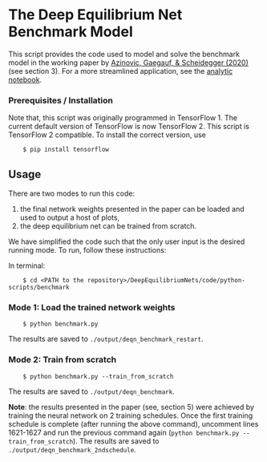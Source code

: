 # The Deep Equilibrium Net Benchmark Model

This script provides the code used to model and solve the benchmark model in the working paper by
[Azinovic, Gaegauf, & Scheidegger (2020)](https://papers.ssrn.com/sol3/papers.cfm?abstract_id=3393482)
(see section 3). For a more streamlined application, see the [analytic notebook](https://github.com/sischei/DeepEquilibriumNets/blob/master/code/jupyter-notebooks/Analytic_tf1.ipynb).

### Prerequisites / Installation

Note that, this script was originally programmed in TensorFlow 1. The current default version of
TensorFlow is now TensorFlow 2. This script is TensorFlow 2 compatible. To install the correct
version, use
```shell
    $ pip install tensorflow
```

## Usage
There are two modes to run this code:

   1. the final network weights presented in the paper can be loaded and used to output a host of plots,
   2. the deep equilibrium net can be trained from scratch.

We have simplified the code such that the only user input is the desired running mode. To run, follow
these instructions:

In terminal:
```shell
    $ cd <PATH to the repository>/DeepEquilibriumNets/code/python-scripts/benchmark
```

### Mode 1: Load the trained network weights
```shell
    $ python benchmark.py
```
The results are saved to `./output/deqn_benchmark_restart`.

### Mode 2: Train from scratch
```shell
    $ python benchmark.py --train_from_scratch
```
The results are saved to `./output/deqn_benchmark`.

**Note**: the results presented in the paper (see, section 5) were achieved by training the neural
network on 2 training schedules. Once the first training schedule is complete (after running the
above command), uncomment lines 1621-1627 and run the previous command again
(`python benchmark.py --train_from_scratch`). The results are saved to
`./output/deqn_benchmark_2ndschedule`.
